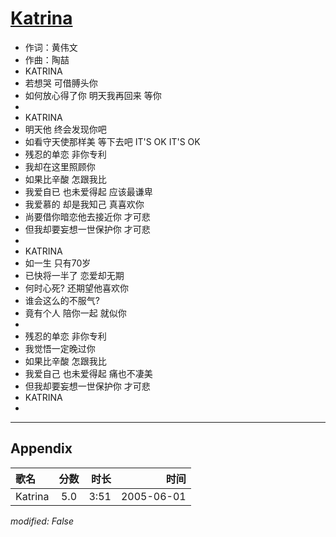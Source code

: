 # [Katrina](https://music.163.com/song?id=66200)

* 作词：黄伟文
* 作曲：陶喆
* KATRINA
* 若想哭 可借膊头你
* 如何放心得了你 明天我再回来 等你
* 
* KATRINA
* 明天他 终会发现你吧
* 如看守天使那样美 等下去吧 IT'S OK IT'S OK
* 残忍的单恋 非你专利
* 我却在这里照顾你
* 如果比辛酸 怎跟我比
* 我爱自已 也未爱得起 应该最谦卑
* 我爱慕的 却是我知己 真喜欢你
* 尚要借你暗恋他去接近你 才可悲
* 但我却要妄想一世保护你 才可悲
* 
* KATRINA
* 如一生 只有70岁
* 已快将一半了 恋爱却无期
* 何时心死? 还期望他喜欢你
* 谁会这么的不服气?
* 竟有个人 陪你一起 就似你
* 
* 残忍的单恋 非你专利
* 我觉悟一定晚过你
* 如果比辛酸 怎跟我比
* 我爱自己 也未爱得起 痛也不凄美
* 但我却要妄想一世保护你 才可悲
* KATRINA
* 


---

## Appendix

|歌名|分数|时长|时间|
|:---|:---:|---:|---:|
|Katrina|5.0|3:51|2005-06-01

*modified: False*